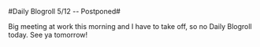 #Daily Blogroll 5/12 -- Postponed#

Big meeting at work this morning and I have to take off, so no Daily Blogroll today. See ya tomorrow!

